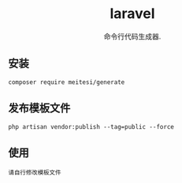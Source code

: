 <h1 align="center"> laravel </h1>

<p align="center"> 命令行代码生成器.</p>


## 安装

```shell
composer require meitesi/generate 
```

## 发布模板文件

```shell
php artisan vendor:publish --tag=public --force 
```


## 使用

`请自行修改模板文件`

